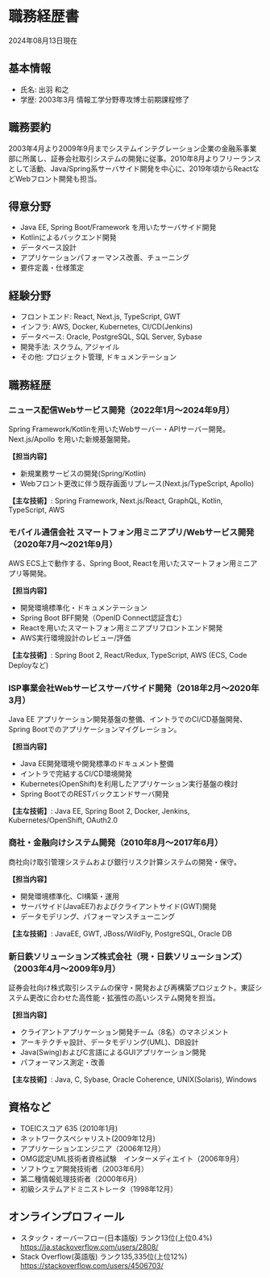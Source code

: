# 職務経歴書

2024年08月13日現在

## 基本情報

- 氏名: 出羽 和之
- 学歴: 2003年3月 情報工学分野専攻博士前期課程修了

## 職務要約

2003年4月より2009年9月までシステムインテグレーション企業の金融系事業部に所属し、証券会社取引システムの開発に従事。2010年8月よりフリーランスとして活動、Java/Spring系サーバサイド開発を中心に、2019年頃からReactなどWebフロント開発も担当。

## 得意分野

- Java EE, Spring Boot/Framework を用いたサーバサイド開発
- Kotlinによるバックエンド開発
- データベース設計
- アプリケーションパフォーマンス改善、チューニング
- 要件定義・仕様策定

## 経験分野

- フロントエンド: React, Next.js, TypeScript, GWT
- インフラ: AWS, Docker, Kubernetes, CI/CD(Jenkins)
- データベース: Oracle, PostgreSQL, SQL Server, Sybase
- 開発手法: スクラム, アジャイル
- その他: プロジェクト管理, ドキュメンテーション

## 職務経歴

### ニュース配信Webサービス開発（2022年1月～2024年9月）

Spring Framework/Kotlinを用いたWebサーバー・APIサーバー開発。Next.js/Apollo を用いた新規基盤開発。

**【担当内容】**

- 新規業務サービスの開発(Spring/Kotlin)
- Webフロント更改に伴う既存画面リプレース(Next.js/TypeScript, Apollo)

**【主な技術】**: Spring Framework, Next.js/React, GraphQL, Kotlin, TypeScript, AWS

### モバイル通信会社 スマートフォン用ミニアプリ/Webサービス開発（2020年7月～2021年9月）

AWS ECS上で動作する、Spring Boot, Reactを用いたスマートフォン用ミニアプリ等開発。

**【担当内容】**

- 開発環境標準化・ドキュメンテーション
- Spring Boot BFF開発（OpenID Connect認証含む）
- Reactを用いたスマートフォン用ミニアプリフロントエンド開発
- AWS実行環境設計のレビュー/評価

**【主な技術】**: Spring Boot 2, React/Redux, TypeScript, AWS (ECS, Code Deployなど)

### ISP事業会社Webサービスサーバサイド開発（2018年2月～2020年3月）

Java EE アプリケーション開発基盤の整備、イントラでのCI/CD基盤開発、Spring Bootでのアプリケーションマイグレーション。

**【担当内容】**

- Java EE開発環境や開発標準のドキュメント整備
- イントラで完結するCI/CD環境開発
- Kubernetes(OpenShift)を利用したアプリケーション実行基盤の検討
- Spring BootでのRESTバックエンドサーバ開発

**【主な技術】**: Java EE, Spring Boot 2, Docker, Jenkins, Kubernetes/OpenShift, OAuth2.0

### 商社・金融向けシステム開発（2010年8月～2017年6月）

商社向け取引管理システムおよび銀行リスク計算システムの開発・保守。

**【担当内容】**

- 開発環境標準化、CI構築・運用
- サーバサイド(JavaEE7)およびクライアントサイド(GWT)開発
- データモデリング、パフォーマンスチューニング

**【主な技術】**: JavaEE, GWT, JBoss/WildFly, PostgreSQL, Oracle DB

### 新日鉄ソリューションズ株式会社（現・日鉄ソリューションズ）（2003年4月～2009年9月）

証券会社向け株式取引システムの保守・開発および再構築プロジェクト。東証システム更改に合わせた高性能・拡張性の高いシステム開発を担当。

**【担当内容】**

- クライアントアプリケーション開発チーム（8名）のマネジメント
- アーキテクチャ設計、データモデリング(UML)、DB設計
- Java(Swing)およびC言語によるGUIアプリケーション開発
- パフォーマンス測定・改善

**【主な技術】**: Java, C, Sybase, Oracle Coherence, UNIX(Solaris), Windows

## 資格など

- TOEICスコア 635 (2010年1月)
- ネットワークスペシャリスト(2009年12月)
- アプリケーションエンジニア（2006年12月）
- OMG認定UML技術者資格試験　インターメディエイト（2006年9月）
- ソフトウェア開発技術者（2003年6月）
- 第二種情報処理技術者（2000年6月）
- 初級システムアドミニストレータ（1998年12月）

## オンラインプロフィール

- スタック・オーバーフロー(日本語版) ランク13位(上位0.4%) https://ja.stackoverflow.com/users/2808/
- Stack Overflow(英語版) ランク135,335位(上位12%) https://stackoverflow.com/users/4506703/
